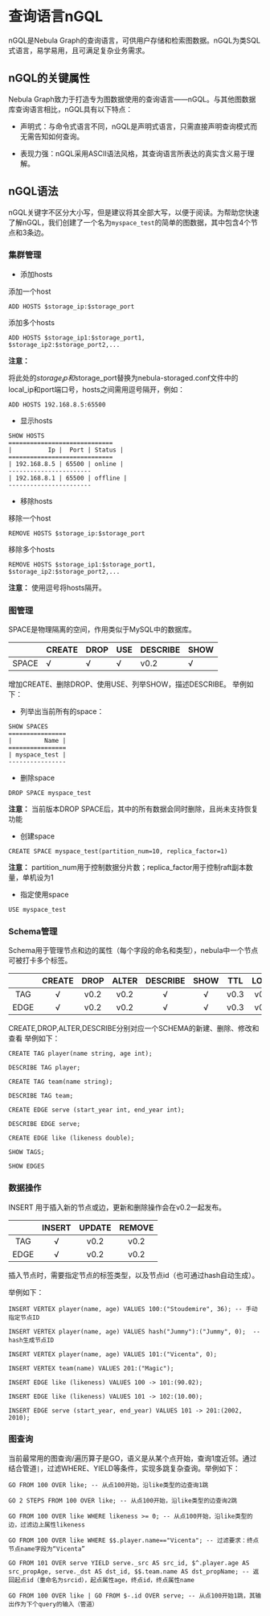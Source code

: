 # 查询语言nGQL

nGQL是Nebula Graph的查询语言，可供用户存储和检索图数据。nGQL为类SQL式语言，易学易用，且可满足复杂业务需求。

## nGQL的关键属性

Nebula Graph致力于打造专为图数据使用的查询语言——nGQL。与其他图数据库查询语言相比，nGQL具有以下特点：

- 声明式：与命令式语言不同，nGQL是声明式语言，只需直接声明查询模式而无需告知如何查询。

- 表现力强：nGQL采用ASCII语法风格，其查询语言所表达的真实含义易于理解。

## nGQL语法

nGQL关键字不区分大小写，但是建议将其全部大写，以便于阅读。为帮助您快速了解nGQL，我们创建了一个名为`myspace_test`的简单的图数据，其中包含4个节点和3条边。

### 集群管理

* 添加hosts

添加一个host

```
ADD HOSTS $storage_ip:$storage_port
```

添加多个hosts

```
ADD HOSTS $storage_ip1:$storage_port1,
$storage_ip2:$storage_port2,...
```

**注意：**

将此处的$storage_ip和$storage_port替换为nebula-storaged.conf文件中的local_ip和port端口号，hosts之间需用逗号隔开，例如：

```
ADD HOSTS 192.168.8.5:65500
```


- 显示hosts

```
SHOW HOSTS
=============================
|          Ip |  Port | Status |
=============================
| 192.168.8.5 | 65500 | online |
-----------------------
| 192.168.8.1 | 65500 | offline |
-----------------------
```

- 移除hosts

移除一个host

```
REMOVE HOSTS $storage_ip:$storage_port
```

移除多个hosts

```
REMOVE HOSTS $storage_ip1:$storage_port1, $storage_ip2:$storage_port2,...
```

**注意：** 使用逗号将hosts隔开。

### 图管理

SPACE是物理隔离的空间，作用类似于MySQL中的数据库。

| | CREATE | DROP | USE | DESCRIBE | SHOW |
|---| --- | --- | ----- | -------- | ---- |
| SPACE | √ | √  | √    | v0.2     | √    |

增加CREATE、删除DROP、使用USE、列举SHOW，描述DESCRIBE。
举例如下：

* 列举出当前所有的space：

```
SHOW SPACES
================
|         Name |
================
| myspace_test |
----------------
```

* 删除space

```
DROP SPACE myspace_test
```
**注意：** 当前版本DROP SPACE后，其中的所有数据会同时删除，且尚未支持恢复功能

* 创建space

```
CREATE SPACE myspace_test(partition_num=10, replica_factor=1)
```

**注意：** partition_num用于控制数据分片数；replica_factor用于控制raft副本数量，单机设为1

* 指定使用space

```
USE myspace_test
```

### Schema管理

Schema用于管理节点和边的属性（每个字段的命名和类型），nebula中一个节点可被打卡多个标签。

|    | CREATE | DROP | ALTER | DESCRIBE | SHOW | TTL | LOAD | DUMP |
|:-: | :-: | :-: |:-: | :-: | :-: | :-: |:-: | :-: |
|TAG | √      | v0.2 |    v0.2  |      √   |   √  |  v0.3  | v0.2    |  v0.3   |
|EDGE| √      |v0.2  |  v0.2 |  √       |  √   |v0.3 | v0.2 | v0.3 |

CREATE,DROP,ALTER,DESCRIBE分别对应一个SCHEMA的新建、删除、修改和查看
举例如下：

```
CREATE TAG player(name string, age int);
```

```
DESCRIBE TAG player;
```

```
CREATE TAG team(name string);
```

```
DESCRIBE TAG team;
```

```
CREATE EDGE serve (start_year int, end_year int);
```

```
DESCRIBE EDGE serve;
```

```
CREATE EDGE like (likeness double);
```

```
SHOW TAGS;
```

```
SHOW EDGES
```

### 数据操作

INSERT 用于插入新的节点或边，更新和删除操作会在v0.2一起发布。

|   | INSERT | UPDATE | REMOVE |
|:-: | :-: | :-: |:-: |
|TAG | √   | v0.2     | v0.2   |
|EDGE | √   | v0.2    | v0.2|

插入节点时，需要指定节点的标签类型，以及节点id（也可通过hash自动生成）。

举例如下：

```
INSERT VERTEX player(name, age) VALUES 100:("Stoudemire", 36); -- 手动指定节点ID
```

```
INSERT VERTEX player(name, age) VALUES hash("Jummy"):("Jummy", 0);  -- hash生成节点ID
```

```
INSERT VERTEX player(name, age) VALUES 101:("Vicenta", 0);
```

```
INSERT VERTEX team(name) VALUES 201:("Magic");
```

```
INSERT EDGE like (likeness) VALUES 100 -> 101:(90.02);
```

```
INSERT EDGE like (likeness) VALUES 101 -> 102:(10.00);
```

```
INSERT EDGE serve (start_year, end_year) VALUES 101 -> 201:(2002, 2010);
```

### 图查询

当前最常用的图查询/遍历算子是GO，语义是从某个点开始，查询1度近邻。通过结合管道`|`，过滤WHERE、YIELD等条件，实现多跳复杂查询。举例如下：

```
GO FROM 100 OVER like; -- 从点100开始，沿like类型的边查询1跳
```

```
GO 2 STEPS FROM 100 OVER like; -- 从点100开始，沿like类型的边查询2跳
```

```
GO FROM 100 OVER like WHERE likeness >= 0; -- 从点100开始，沿like类型的边，过滤边上属性likeness
```

```
GO FROM 100 OVER like WHERE $$.player.name=="Vicenta"; -- 过滤要求：终点节点name字段为“Vicenta”
```

```
GO FROM 101 OVER serve YIELD serve._src AS src_id, $^.player.age AS src_propAge, serve._dst AS dst_id, $$.team.name AS dst_propName; -- 返回起点id（重命名为srcid），起点属性age，终点id，终点属性name
```

```
GO FROM 100 OVER like | GO FROM $-.id OVER serve; -- 从点100开始1跳，其输出作为下个query的输入（管道）
```



<!-- ## Syntax norms

In order to be consistent with ourselves and other nGQL users, we recommend
you to follow these syntax norms:

- KEYWORDS are in uppercase

  - eg: `SHOW SPACES` the keywords here are all written in uppercase

- Tags are in upper camel case (start with uppercase）

  - eg: `CREATE TAG ManageTeam` the tag name **ManageTeam** is written in upper
  camel case

- EDGES are in upper snake case (like IS_A)

  - eg: CREATE EDGE Play_for (name) the edge name **Play_for** is written in upper
   snake case

- Property names are in lower camel case

  - eg: inService


  | Graph entity  | Recommended style | Example |
  |:-: | :-: | :-: |:-: |
  |Key words | Upper case   | SHOW SPACES     |
  |Vertex tags | Upper camel case, beginning with an upper-case character   | ManageTeam   |
  |Edges | Upper snake case, beginning with an upper-case character   | Play_for   |
  |Property names | Lower camel case, beginning with a lower-case character   | inService   | -->
